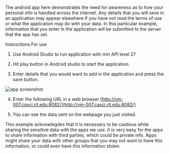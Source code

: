 The android app here demonstrates the need for awareness as to how your personal info is handled across the internet. Any details that you will save in an application may appear elsewhere if you have not read the terms of use or what the application may do with your data. In this particular example, information that you enter in the application will be submitted to the server that the app has set. 

Instructions For use
1. Use Android Studio to run application with min API level 27

2. Hit play button in Android studio to start the application.

3. Enter details that you would want to add in the application and press the save button. 

![app screenshot](https://github.com/dan7800/VulnerableAndroidAppOracle/blob/master/Pictures/PrivateInfo/PrivateInfo.png)

4. Enter the following URL in a web browser [http://vm-007.casci.rit.edu:8082/](http://vm-007.casci.rit.edu:8082/)

5. You can see the data sent on the webpage you just visited.


This example acknowlegdes that it is necessary to be cautious while sharing the sensitive data with the apps we use. It is very easy for the apps to share information with third parties, which could be private info. Apps might share your data with other groups that you may not want to have this information, or could even have this information stolen.
